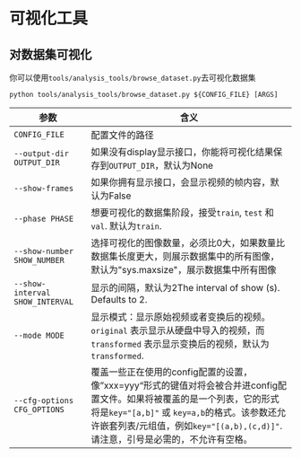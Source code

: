 # 可视化工具

## 对数据集可视化

你可以使用`tools/analysis_tools/browse_dataset.py`去可视化数据集

```shell
python tools/analysis_tools/browse_dataset.py ${CONFIG_FILE} [ARGS]
```

| 参数                            | 含义                                                                                                                                                                      |
| ------------------------------- | ------------------------------------------------------------------------------------------------------------------------------------------------------------------------- |
| `CONFIG_FILE`                   | 配置文件的路径                                                                                                                                                            |
| `--output-dir OUTPUT_DIR`       | 如果没有display显示接口，你能将可视化结果保存到`OUTPUT_DIR`，默认为None                                                                                                   |
| `--show-frames`                 | 如果你拥有显示接口，会显示视频的帧内容，默认为False                                                                                                                       |
| `--phase PHASE`                 | 想要可视化的数据集阶段，接受`train`, `test` 和`val`. 默认为`train`.                                                                                                       |
| `--show-number SHOW_NUMBER`     | 选择可视化的图像数量，必须比0大，如果数量比数据集长度更大，则展示数据集中的所有图像，默认为"sys.maxsize"，展示数据集中所有图像                                            |
| `--show-interval SHOW_INTERVAL` | 显示的间隔，默认为2The interval of show (s). Defaults to 2.                                                                                                               |
| `--mode MODE`                   | 显示模式：显示原始视频或者变换后的视频。`original` 表示显示从硬盘中导入的视频，而`transformed` 表示显示变换后的视频，默认为`transformed`.                                 |
| `--cfg-options CFG_OPTIONS`     | 覆盖一些正在使用的config配置的设置，像”xxx=yyy“形式的键值对将会被合并进config配置文件。如果将被覆盖的是一个列表，它的形式将是`key="[a,b]"` 或 `key=a,b`的格式。该参数还允许嵌套列表/元组值，例如`key="[(a,b),(c,d)]"`. 请注意，引号是必需的，不允许有空格。 |
